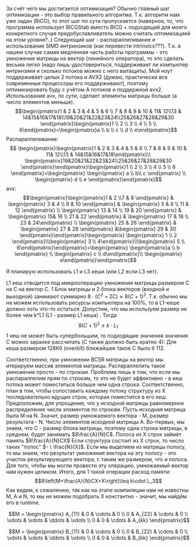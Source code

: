 За счёт чего мы достигается оптимизация?
Обычно главный шаг оптимизации - это выбор правильного алгоритма. Т.к. алгоритм нам уже задан (BiCG), то этот шаг по сути пропускается (наверное, то, что программа использует BICGStab вместо BICG + подходящий для моего конкретного случая предобуславливатель можно считать оптимизацией на этом уровне?..)
Следующий шаг - распараллеливание и использование SIMD интринзиков (как перевести intrinsics???). Т.к. в нашем случае самая медленная часть работы программы - это умножение матрицы на вектор (линейного оператора), то это сделать весьма легко (надо лишь удостовериться, поддерживает ли компьютер интринзики и сколько потоков можно с него вытащить). Мой ноут поддерживает целых 2 потока и AVX2 (думаю, практически все современные процессоры его поддерживают), поэтому оптимизировать буду с учётом A потоков и поддержкой avx2. Использование avx, по сути, сделает элементы матрицы больше (а число элементов меньше). 
$$\begin{pmatrix}1 & 2 & 3 & 4 & 5 & 6 \\ 7 & 8 & 9 & 10 & 11& 12\\13 & 14&15&16&17&18\\19&20&21&22&23&24\\25&26&27&28&29&30 \end{pmatrix}\begin{pmatrix}1 \\ 2 \\ 3 \\ 4 \\ 5 \\ 6\end{pmatrix}=\begin{pmatrix}a \\ b \\ c \\ d \\ e\end{pmatrix}$$
Распараллеливание:
$$ \begin{pmatrix}\begin{pmatrix}1 & 2 & 3 & 4 & 5 & 6 \\ 7 & 8 & 9 & 10 & 11& 12\\13 & 14&15&16&17&18\end{pmatrix}\\ \begin{pmatrix}19&20&21&22&23&24\\25&26&27&28&29&30 \end{pmatrix}\end{pmatrix}\begin{pmatrix}1 \\ 2 \\ 3 \\ 4 \\ 5 \\ 6 \end{pmatrix}=\begin{pmatrix} \begin{pmatrix} a \\ b\\ c \end{pmatrix} \\ \begin{pmatrix} d \\ e \end{pmatrix}\end{pmatrix}$$
avx:
$$\begin{pmatrix}\begin{pmatrix}1 & 2 \\7 & 8 \end{pmatrix} & \begin{pmatrix} 3 & 4 \\ 9 & 10 \end{pmatrix} & \begin{pmatrix} 5 & 6 \\ 11 & 12 \end{pmatrix} \\
\begin{pmatrix} 13 & 14 \\ 19 & 20 \end{pmatrix} & \begin{pmatrix} 15& 16 \\ 21 & 22 \end{pmatrix} & \begin{pmatrix} 17 & 18 \\ 23 & 24\end{pmatrix} \\
\begin{pmatrix} 25 & 26  \end{pmatrix} & \begin{pmatrix} 27 & 28 \end{pmatrix} &\begin{pmatrix} 29 & 30 \end{pmatrix}\end{pmatrix}\begin{pmatrix} \begin{pmatrix} 1 \\ 2 \end{pmatrix}\\\begin{pmatrix} 3 \\ 4\end{pmatrix}\\\begin{pmatrix} 5 \\ 6\end{pmatrix}\end{pmatrix}=\begin{pmatrix} \begin{pmatrix}a \\ b \end{pmatrix} \\ \begin{pmatrix} c \\ d\end{pmatrix}\\ \begin{pmatrix} e\end{pmatrix}\end{pmatrix}$$

Я планирую использовать L1 и L3 кеши (или L2 если L3 нет). 

L1 кеш отводится под микрооперацию умножения матрицы размером C на C на вектор C. 1 Блок матрицы и 2 блока векторов (входной и выходной) занимают суммарно $8\cdot(C^2+2C) \approx 8(C+1)^2$. Т.к. обычно мы не можем использовать ресурсы компьютера на 100%, то в L1-кеше должно хоть что-то остаться. Допустим, что мы используем размер не более чем k\*L1 (L1 - размер L1 кеша) . Тогда 
$$8(C+1)^2 \leq k\cdot L_1$$
1 кеш не может быть супербольшим, то подходящие значения значения C можно заранее рассчитать (C также должно быть кратно 4):
Для кеша размером 128Кб (overkill) ближайшее такое C было б 112.

Соответственно, при умножении BCSR матрицы на вектор мы итерируем массив элементов матрицы. Распараллелить такое умножение просто - по строкам. Проблема лишь в том, что если мы распараллелим прям по строкам, то это не будет эффективно - в кеш потока может поместиться больше чем одна строка. Соответственно, план в том, чтобы сопоставить каждому потоку структуру из X последовательно идущих строк, которая поместится в его кеш.  
Предположим, для упрощения, что у исходной матрицы равномерное распределение числа элементов по строкам. Пусть исходная матрица была M на N. Значит, размер умножаемого вектора - M, размер результата - N. Число элементов исходной матрицы A.
Во-первых, мы знаем, что C - размер блока матрицы, поэтому одна строка матрицы, в среднем, будет занимать $8\frac{A}{N}C$. Полоса из X строк займёт память $8\frac{A}{N}CX$
Если структура состоит из X строк, то число таких "полос" $- \ \frac{N}{X}$.
Если мы выделяем из матрицы полосу, то мы знаем, что результат умножения вектора на эту полосу - это участок результирующего вектора, с таким же размером, что и полоса. Для того, чтобы мы могли провести эту операцию, умножаемый вектор нам нужен целиком.
Итого, для 1 такой операции расход памяти:
$$8\left(M+\frac{A}{N}CX+X\right)\leq k\cdot L_3$$
Как видим, к сожалению, так как на этапе компиляции нам не известны M, A и N, то мы не можем подобрать X константно - значит, мы найдём его в runtime.

$$M = \begin{pmatrix}
A_{11} & 0 & \cdots & 0 \\
0 & A_{22} & \cdots & 0 \\
\vdots & \vdots & \ddots & \vdots \\
0 & 0 & \cdots & A_{kk}
\end{pmatrix}$$

$$M = \begin{pmatrix}
B_{11} & 0 & \cdots & 0 \\
0 & B_{22} & \cdots & 0 \\
\vdots & \vdots & \ddots & \vdots \\
0 & 0 & \cdots & B_{kk}
\end{pmatrix}$$